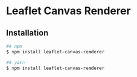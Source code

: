 # Leaflet Canvas Renderer

## Installation

```bash
## npm
$ npm install leaflet-canvas-renderer

## yarn
$ npm install leaflet-canvas-renderer
```
